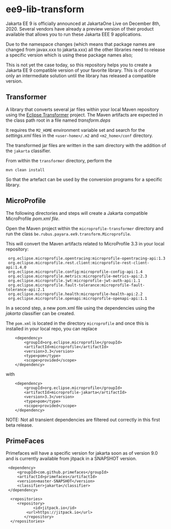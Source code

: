 # ee9-lib-transform

Jakarta EE 9 is officially announced at JakartaOne Live on December 8th, 2020.  Several vendors have already a preview version of their product available that allows you to run these Jakarta EEE 9 applications.

Due to the namespace changes (which means that package names are changed from javax.xxx to jakarta.xxx) all the other libraries need to release a specific version which is using these package names also;

This is not yet the case today, so this repository helps you to create a Jakarta EE 9 compatible version of your favorite library.  This is of course only an intermediate solution until the library has released a compatible version.

## Transformer

A library that converts several jar files within your local Maven repository using the [Eclipse Transformer](https://github.com/eclipse/transformer) project.  The Maven artifacts are expected in the class path root in a file named _transform.deps_

It requires the `M2_HOME` environment variable set and search for the _settings.xml_ files in the `<user-home>/.m2` and `<m2_home>/conf` directory.

The transformed jar files are written in the sam directory with the addition of the `jakarta` classifier.

From within the `transformer` directory, perform the 

    mvn clean install

So that the artefact can be used by the conversion programs for a specific library.

## MicroProfile

The following directories and steps will create a Jakarta compatible MicroProfile _pom.xml file_.

Open the Maven project within the `microprofile-transformer` directory and run the class `be.rubus.payara.ee9.transform.Microprofile`.

This will convert the Maven artifacts related to MicroProfile 3.3 in your local repository:

     org.eclipse.microprofile.opentracing:microprofile-opentracing-api:1.3
     org.eclipse.microprofile.rest.client:microprofile-rest-client-api:1.4.0
     org.eclipse.microprofile.config:microprofile-config-api:1.4
     org.eclipse.microprofile.metrics:microprofile-metrics-api:2.3
     org.eclipse.microprofile.jwt:microprofile-jwt-auth-api:1.1
     org.eclipse.microprofile.fault-tolerance:microprofile-fault-tolerance-api:2.1
     org.eclipse.microprofile.health:microprofile-health-api:2.2
     org.eclipse.microprofile.openapi:microprofile-openapi-api:1.1

In a second step, a new pom.xml file using the dependencies using the _jakarta_ classifier can be created.

The `pom.xml` is located in the directory `microprofile` and once this is installed in your local repo, you can replace

        <dependency>
            <groupId>org.eclipse.microprofile</groupId>
            <artifactId>microprofile</artifactId>
            <version>3.3</version>
            <type>pom</type>
            <scope>provided</scope>
        </dependency>


with 

        <dependency>
            <groupId>org.eclipse.microprofile</groupId>
            <artifactId>microprofile-jakarta</artifactId>
            <version>3.3</version>
            <type>pom</type>
            <scope>provided</scope>
        </dependency>


NOTE: Not all transient dependencies are filtered out correctly in this first beta release.

## PrimeFaces

Primefaces will have a specific version for jakarta soon as of version 9.0 and is currently available from jitpack in a SNAPSHOT version.

     <dependency>
         <groupId>com.github.primefaces</groupId>
         <artifactId>primefaces</artifactId>
         <version>master-SNAPSHOT</version>
         <classifier>jakarta</classifier>
     </dependency>

      <repositories>
 	     <repository>
           	    <id>jitpack.io</id>
 	         <url>https://jitpack.io</url>
           	</repository>
      </repositories>



